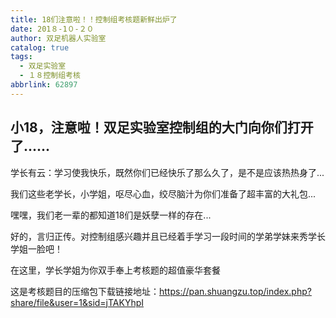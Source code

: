 ```yaml
---
title: 18们注意啦！！控制组考核题新鲜出炉了
date: 201８-1０-２０
author: 双足机器人实验室
catalog: true
tags:
  - 双足实验室
  - １８控制组考核
abbrlink: 62897
---
```


##  小18，注意啦！双足实验室控制组的大门向你们打开了......

  学长有云：学习使我快乐，既然你们已经快乐了那么久了，是不是应该热热身了...
  <!--more-->

  我们这些老学长，小学姐，呕尽心血，绞尽脑汁为你们准备了超丰富的大礼包...

  嘿嘿，我们老一辈的都知道18们是妖孽一样的存在...

  好的，言归正传。对控制组感兴趣并且已经着手学习一段时间的学弟学妹来秀学长学姐一脸吧！

  在这里，学长学姐为你双手奉上考核题的超值豪华套餐

这是考核题目的压缩包下载链接地址：https://pan.shuangzu.top/index.php?share/file&user=1&sid=jTAKYhpI